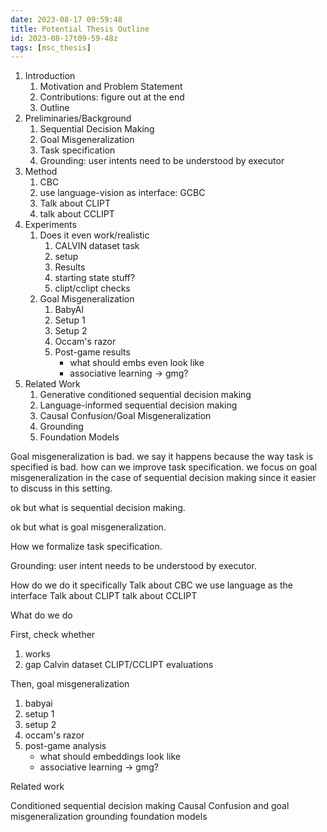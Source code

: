 ```yaml
---
date: 2023-08-17 09:59:48
title: Potential Thesis Outline
id: 2023-08-17t09-59-48z
tags: [msc_thesis]
---
```


1. Introduction
   1. Motivation and Problem Statement
   2. Contributions: figure out at the end
   3. Outline
2. Preliminaries/Background
   1. Sequential Decision Making
   2. Goal Misgeneralization
   3. Task specification
   4. Grounding: user intents need to be understood by executor
3. Method
   1. CBC
   2. use language-vision as interface: GCBC
   3. Talk about CLIPT
   4. talk about CCLIPT
4. Experiments
   1. Does it even work/realistic
      1. CALVIN dataset task
      2. setup
      3. Results
      4. starting state stuff?
      5. clipt/cclipt checks
   2. Goal Misgeneralization
      1. BabyAI
      2. Setup 1
      3. Setup 2
      4. Occam's razor
      5. Post-game results
         - what should embs even look like
         - associative learning -> gmg?
5. Related Work
   1. Generative conditioned sequential decision making
   2. Language-informed sequential decision making
   3. Causal Confusion/Goal Misgeneralization
   4. Grounding
   5. Foundation Models

Goal misgeneralization is bad. we say it happens because the way task is
specified is bad. how can we improve task specification. we focus on goal
misgeneralization in the case of sequential decision making since it easier to
discuss in this setting.

ok but what is sequential decision making.

ok but what is goal misgeneralization.

How we formalize task specification.

Grounding: user intent needs to be understood by executor.

How do we do it specifically Talk about CBC we use language as the interface
Talk about CLIPT talk about CCLIPT

What do we do

First, check whether

1. works
2. gap Calvin dataset CLIPT/CCLIPT evaluations

Then, goal misgeneralization

1. babyai
2. setup 1
3. setup 2
4. occam's razor
5. post-game analysis
   - what should embeddings look like
   - associative learning -> gmg?

Related work

Conditioned sequential decision making Causal Confusion and goal
misgeneralization grounding foundation models
